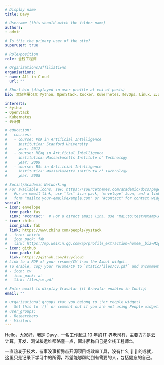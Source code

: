 ```yaml
---
# Display name
title: Davy

# Username (this should match the folder name)
authors:
- admin

# Is this the primary user of the site?
superuser: true

# Role/position
role: 全栈工程师

# Organizations/Affiliations
organizations:
- name: All in Cloud
  url: ""

# Short bio (displayed in user profile at end of posts)
bio: 本站主要分享 Python、OpenStack、Docker、Kubernetes、DevOps、Linux、云计算、Web 开发、效率工具等相关内容，希望能对你有所帮助。

interests:
- Python
- OpenStack
- Kubernetes
- 云计算

# education:
#   courses:
#   - course: PhD in Artificial Intelligence
#     institution: Stanford University
#     year: 2012
#   - course: MEng in Artificial Intelligence
#     institution: Massachusetts Institute of Technology
#     year: 2009
#   - course: BSc in Artificial Intelligence
#     institution: Massachusetts Institute of Technology
#     year: 2008

# Social/Academic Networking
# For available icons, see: https://sourcethemes.com/academic/docs/page-builder/#icons
#   For an email link, use "fas" icon pack, "envelope" icon, and a link in the
#   form "mailto:your-email@example.com" or "#contact" for contact widget.
social:
- icon: envelope
  icon_pack: fas
  link: '#contact'  # For a direct email link, use "mailto:test@example.org".
- icon: zhihu
  icon_pack: fab
  link: https://www.zhihu.com/people/yystack
# - icon: weixin
#   icon_pack: fab
#   link: https://mp.weixin.qq.com/mp/profile_ext?action=home&__biz=Mzg5NzA3NTI1Ng==&scene=124#wechat_redirect
- icon: github
  icon_pack: fab
  link: https://github.com/davycloud
# Link to a PDF of your resume/CV from the About widget.
# To enable, copy your resume/CV to `static/files/cv.pdf` and uncomment the lines below.
# - icon: cv
#   icon_pack: ai
#   link: files/cv.pdf

# Enter email to display Gravatar (if Gravatar enabled in Config)
email: ""

# Organizational groups that you belong to (for People widget)
#   Set this to `[]` or comment out if you are not using People widget.
# user_groups:
# - Researchers
# - Visitors
---
```


Hello，大家好，我是 Davy，一名工作超过 10 年的 IT 界老司机，主要方向是云计算，开发、测试和运维都略懂一点，固斗胆称自己是全栈工程师🤓。

一直热衷于技术，有事没事折腾点开源项目或效率工具，没有什么 🐂 🍺 的成就，这里只是记录下学习中的所得，希望能够帮助到有需要的人，包括健忘的自己。
